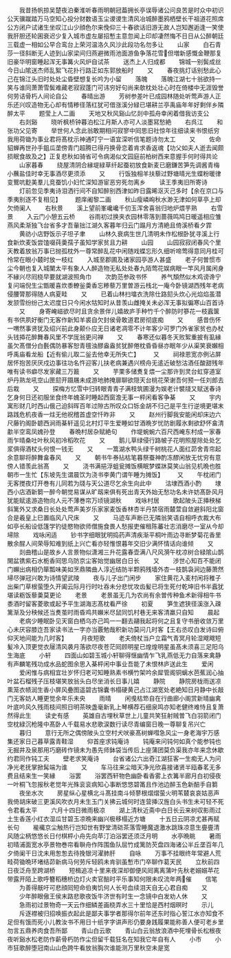 <!-- { "loadSidebar": true } -->
　　我昔扬帆掠吴楚夜泊秦淮听春雨明朝冠葢拥长亭误辱诸公问良苦是时众中初识公天骥蹴踏万马空知心投分财数语玉尘谡谡生清风冶城醉墨鸦栖壁长干祖道花照席公方闭户试诸生坐叹江山少顔色尔来俛仰三十春欲话旧游无故人岂知邂逅逢一笑使我肝胆还轮囷衰迟少复入城市虚左屡招慙主意忽闻上印却凄然悔不日日从公醉朝廷三载虚一相如公早合鸾台上荣河温洛久风沙此段功名勿多让
　　山家
　　白石青莎一径斜断无人迹到山家梁间归燕避微雨池面游鱼争落花雪但増新感慨金鞭那复旧豪华明窗睡起浑无事篝火风炉自试茶
　　送杰上人归成都
　　锦城一别鬓成丝今日山隂送杰师乱絮飞花扑行路正如东郭放船时
　　又
　　春夜挑灯话别愁此心己在锦江头旧时处处尘昏壁想复长吟为小留
　　落魄
　　落魄江湖七十翁欲持一笑与谁同萧萧雪鬓难藏老寂寂蓬门可讳穷好句尚来欹枕处壮心时在倚楼中无涯毁誉何劳诘骨朽人间论自公
　　春晴出游
　　芳树参差叶已成园林随处听莺声游人正乐还兴叹造物无心却有情糁径落红犹可借涨溪分緑已堪耕兰亭禹庙年年好剩伴乡隣醉太平
　　题莹上人二画
　　天地又秋风谿山忆剡中孤舟幸闲着借我访支公
　　右剡谿
　　晓听枫桥钟暮泊松江月斯人亦可人淡墨冩愁絶
　　右呉江
　　和张功父见寄
　　举世何人念此翁敢期相问寂寥中囘思旧社惊年往细读来书恨纸穷我用荷锄为事业君将髙枕示神通叮宁一语宜深听信笔题诗勿太工
　　又
　　佐命貂蝉再世孙手鉏瓜垄傍青门超腾已得丹换骨恋着肯求香返魂【功父如夫人逝去闻颇损眠食故及之】正复悲秋如骑省可令病渴似文园庭前柏树西来意握手何时得共论
　　山家暮春
　　绕屋清阴合縁堤緑草纤起蚕初放食新麦已磨鎌苦笋先调酱青梅小蘸盐佳时幸无事酒尽更须添
　　又
　　行饭独相羊扶藜过野塘晴光生蝶粉暖律变鸎吭麨美羣儿竞蚕饥小妇忙深知游宦恶穷死勿离乡
　　读王季夷旧所寄诗
　　灯前忽见季夷诗泪洒行间不自知醉别西津如昨日露晞沤灭己多时【余在京口与季夷别逐不复相见】
　　题庠阇黎二画
　　秋山瘦嶙峋秋水渺无津如何草亭上却欠倚阑人
　　右秋景
　　溪上望前峯巉巉千仞玉浑舍喜翁归地炉煨芋熟
　　右雪景
　　入云门小憩五云桥
　　谷雨初过换夹衣园林零落到蔷薇鸣鸠日暖遥相应雏燕风柔渐独飞台省多才吾軰拙江湖久客暮年归云门蹋月方清絶且倚溪桥看夕霏
　　黄祊小店野饭示子坦子聿
　　山林久衰病生世几清明未作松根卧犹寻溪上行食新炊麦饭尝馌啜莼羮孺子虽知学家贫且力耕
　　山园
　　山园寂寂闭春风个里天教着放翁万事已抛孤枕外一尊常醉乱花中闲随戏蝶忘形久细听啼莺得意同月桂可怜常在眼小樷时放一枝红
　　入城至郡圃及诸家园亭游人甚盛
　　老子何曽惯市尘今朝也复入城闉太平有象人人醉造物无私处处春九陌莺花娱病眼一竿风月属闲身不縁兴尽囘桡早要就湖波照角巾
　　次韵范参政书怀
　　养气頽然似木鸡谤谗宁复问端倪生尘甑暖喜炊黍轑釡羮香忘糁藜万里曽游云栈北一庵今卧镜湖西残年老病侵腰膂那得随人病夏畦
　　又
　　已着山林扫墖衣洗除仕路劎头炊心光焰焰虽潜发颔雪纷纷己太迟度日只今闲水牯知时从昔羡山雌掩关未必浑无事拟徧寒山百首诗
　　又
　　身寄崦嵫欲尽时且贪余景伴儿嬉故庐手种竹千个醉防时篸花一枝蠧箧有书供夙好衡门无客作新知羊裘自欠封侯骨敢道君房彻底痴
　　又
　　感昔伤怀一喟然事贤犹及绍兴前此身颠仆应无日诸老凋零不计年客少可罗门外雀家贫也办杖头钱揷花醉舞春风里不学厐翁更问禅
　　又
　　春寒还似暮冬天败絮重披有虱縁虽欠髙僧分白氎偶防暴客恕青氊浊醪盎盎贫犹醉倦枕昏昏昼亦眠年少从渠笑衰嬾相呼禹庙看龙船【近有偷儿取二釡去他幸无所失亡】
　　又
　　祠禄恩宽亦例沾屏居怀抱苦厌厌戍边事往功名忤迎客儿扶老病兼遇兴榜舟无逺近破愁沽酒任酸甜残年唯有读书癖尽发家藏三万籖
　　又
　　芋栗多储煑复煨一尘那许到灵台虹穿道室炉丹熟龙吼空山匣劎开蹑屩未成游地肺掩扉聊欲隠天台桃花荣谢吾何预一任刘郎去后栽
　　又
　　探梅方忆雪中归转眼青青子满枝筑圃漫为娱老计襞牋又赋送春诗乞身何日还初服坐食终年媿圣时睡起西窗澹无事一枰闲看客争棊
　　又
　　宇内寓形财几时西山俄己迫斜晖百年过隙古所叹众口铄金胡不归己是平生行逆境更堪末路践危机夜香一炷无他祝稽首虚空忏昨非
　　又
　　赵州行脚我安能闲却床边六尺藤钓阁卧聼西涧雨棊轩遥见北村灯平生爱睡如甘酒晩岁忧防剧履氷剩欲舒怀畣清歗半空鸾凤媿孙登
　　春晩村居杂赋絶句
　　作堤蜿蜿六百尺西崦东村成一家春雨乍晴桑吐叶秋风初冷稻吹花
　　又
　　鹅儿草绿侵行路帔子花明照屋除处处乞浆俱得酒杖头何恨一钱无
　　又
　　一篙湖水鸭头绿千树桃花人面红茆舍青帘起余意聊将醉舞畣春风
　　又
　　朝书牛券拈枯笔暮祭蚕神酌冻醪闲放无忧穷有意傍人错羡此翁髙
　　又
　　浇书满挹浮蛆瓮摊饭横眠梦蝶牀莫笑山翁见机晩也胜朝市一生忙【东坡先生谓晨饮为浇书李黄门谓午睡为摊饭】
　　又
　　午枕闭门无客搅夜灯开巻有儿同若为牋与天公道尽乞余生向此中
　　沽埭西酒小酌
　　埭西小店酒新篘一醉今朝觉易谋从旷刼来俱有死出青天外始无愁功名未许妨髙卧风月犹能赋逺游造物向人元不薄巻帘万顷镜湖秋
　　戏咏村居
　　歌起陂头正挿秧梯斜篱外又求桑日长处处莺声美岁乐家家麦饭香林杏半丹禁宿雨樷萱自敛避斜阳北窗合是羲皇上巳置临风八尺床
　　又
　　马迹车声断已无隣翁笑语自相呼衣裁大布如亭长船设低篷学钓徒愍物欲师僧施食畏人愁报吏催租陈蕃壮志消磨尽一室从今却埽除
　　戏咏闲适
　　钞书字细眼犹明捣药声清疾渐平桐叶雨边寻断梦菊花香里散余酲人间荣辱知难到纸上兴亡看亦轻惟恨暮年交旧少满怀情话向谁倾
　　又
　　剡曲稽山是故乡人言景物似潇湘三升花露春壶满八尺风漪午枕凉树合緑隂山鹊閙盆镌紫石水栀香囘思乌防京尘客始觉幽居白日长
　　又
　　渉世心知百不能闭门嬾出病相仍箪瓢味美如烹鼎隣曲人淳近结防半颗鸦残墙外杏一枝鹊袅涧边藤萧然埽尽弹冠兴敢为诗情望武陵
　　夜与儿子出门闲步
　　家住黄花入麦村闲将稚子出柴门草根萤堕久开阖云际月行时吐吞未分悲忧攻齿髪已将生死付乾坤旧书半蠧犹堪读粝饭藜羮莫更论
　　老景
　　老景虽无几为农尚有余曽传种鱼术新得相牛书黍酒时留客菱歌或起予平生湖海志髙枕看严徐
　　初夏
　　笋生遮狭径溪涨入疎篱渐及分秧候还当煑茧时雨昏鸡共嬾米尽鼠同饥村巷无来客清羸只自知
　　晨起
　　老病少睡眠卧见天窗白栖乌亦己鸣一一翻去翮我起将何之且复守书册收敛万里心未厌容膝迮吾家读书法一字亦当覈勉哉积新功莫问几时客【王右丞叹白发诗曰俯仰天地间能为几时客】
　　月夜短歌
　　老夫倚杖当户立霜气青冥月轮湿飕飕短髪冷入顶更觉衣屦清风袭月落欲尽夜苍茫囘顾明星已煌煌明星虽髙未须喜三足阳乌生海底
　　小轩
　　四面山如碧玉城小轩聊得惬幽情乍飞乳燕低无力自落来禽静有声麟笔残功成水品蛇图余思入棊枰闲中事业吾能了未恨林庐送此生
　　爱闲
　　爱闲惟与病相宜壮岁怀归老可知睡熟素书横竹架吟余犀管阁铜螭水芭蕉润心抽叶盆石榴残子压枝堪笑放翁头白尽坐消长日事儿嬉
　　静院
　　静院房栊雨送凉熏笼衣帻润生香小屏风疉图遥碧古锦囊书榻硬黄己占江湖宽处老絶知日月静中长敲门无客妨人睡更觉余年乐未央
　　雨晴
　　闲曵枯笻自在行曲廊小阁赏新晴幽禽叶底吟风久残雨枝间照日明茶映盏毫新乳上琴横荐石细泉鸣亦知老健终难恃且复萧然得此生
　　读史有感
　　英雄自古埋秋草世上儿童共笑狂射贼曽飞白羽箭闭门空枕緑沉枪隆中髙卧人千载易水悲歌涙数行读尽青编窗日晚一尊聊复吊兴亡
　　暮归
　　意行无所之偶傍陂头立空村犬吠豪髙树蝉嘒急风尘一身老海宇万感集还家日己暮草露青鞋湿
　　仰首座求钝庵诗
　　钝庵来问钝何如真个能参钝也无掘井及泉那用巧磨砖作镜未为愚先师鉢袋当传后上座蒲团莫负渠我亦年来念休歇约君同作钝工夫
　　壁老求笑庵诗
　　台省诸公六出奇江湖狂客一生痴无人为问净光老抚掌掀髯端为谁
　　又
　　车马往来尘暗天净光欣喜接诸贤半瓯春茗无多费且结来生一笑縁
　　浴罢
　　浴罢西轩物色幽卧看香雾上衣篝半廊月白初侵夜一叶桐飞忽报秋老觉年光殊衮衮病知心事断悠悠碧筩且作池边醉玉色新醅手自篘
　　夜坐水次
　　房星纵心星横北斗髙挂南斗倾蓼根熠熠萤火明苇樷哀哀姑恶声我倚胡床破三更溪风吹衣月未生玉门关拂云城何时连营挿汉旌白头书生未可轻不死令君看太平
　　六月十四日微雨极凉
　　湖上清秋近斋中白日长云来树収影雨过土生香莲小红衣湿瓜甘碧玉凉晩来幽兴极移榻近方塘
　　十五日云阴凉尤甚再赋长句
　　褦襶京尘触热行岂知世有野堂清硙茶落雪睡魔退激水跳珠凉意生亹亹清风随尘柄悠悠长日付棋枰小舟先向苹汀泊浴罢还须泛月明
　　水亭晩眺
　　暑雨初晴浦面宽水亭景物巻帘看聨舟作阵围鱼队屈竹成篱防芡盘四海诸公半丘垄百年几夕倚阑干日沈未用怱怱去待挽银河濯肺肝
　　自咏
　　万事不挂眼终年常避人荒畦荷锄晩环堵结茆新病马何劳斥轻鸥未肯驯虽慙市门卒聊作葛天民
　　立秋前四日夜泛舟至跨湖桥
　　短楫追凉十里来夜深却御便风囘离离蒲叶先秋老嫋嫋苹花带露开陌上歌呼簪稻穗桥边灯火卖官醅时平乐事知何限未叹流年两催
　　信笔
　　为善得旤吁可悲顔囘短命伯夷饥何人长号血续泪天自无心君自痴
　　又
　　少年醉眼傲王侯末路悲歌夜饭牛济世有时生一念镜中白发劝人休
　　又
　　急雨初过景物奇一天云作细鳞差画桡弄水三十里恰是西村烟暝时
　　示儿
　　斥逐襟被归招唤振衣起此是鄙夫事学者那得尔前年还东时指心誓江水亦知食不足但有饿而死小儿教汝书不用日十纸字字讲声形仍要身践履果能称善人便可老乡里勿言五鼎养肉食吾所鄙
　　青山白云歌
　　青山白云翁放浪酒中死埋骨长松根夜夜听谿水松老防作薪骨朽防作尘但留千载狂名在知我它年自有人
　　小市
　　小市狂歌醉堕冠南山山色跨牛看放翁胸次谁能测万里秋空未是宽
